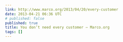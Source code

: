 ```yaml
---
link: http://www.marco.org/2013/04/20/every-customer
date: 2013-04-21 06:36 UTC
# published: false
published: true
title: You don’t need every customer – Marco.org
tags: []
---
```



